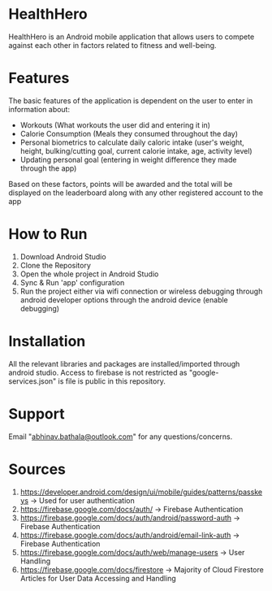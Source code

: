 # HealthHero 

HealthHero is an Android mobile application that allows users to compete against each other in factors related to fitness and well-being.

# Features

The basic features of the application is dependent on the user to enter in information about: 
- Workouts (What workouts the user did and entering it in)
- Calorie Consumption (Meals they consumed throughout the day)
- Personal biometrics to calculate daily caloric intake (user's weight, height, bulking/cutting goal, current calorie intake, age, activity level)
- Updating personal goal (entering in weight difference they made through the app)

Based on these factors, points will be awarded and the total will be displayed on the leaderboard along with any other registered account to the app 

# How to Run

1. Download Android Studio
2. Clone the Repository
3. Open the whole project in Android Studio
4. Sync & Run 'app' configuration
5. Run the project either via wifi connection or wireless debugging through android developer options through the android device (enable debugging)

# Installation  

All the relevant libraries and packages are installed/imported through android studio. 
Access to firebase is not restricted as "google-services.json" is file is public in this repository.

# Support 

Email "abhinav.bathala@outlook.com" for any questions/concerns.

# Sources

1. https://developer.android.com/design/ui/mobile/guides/patterns/passkeys -> Used for user authentication
2. https://firebase.google.com/docs/auth/ -> Firebase Authentication
3. https://firebase.google.com/docs/auth/android/password-auth -> Firebase Authentication
4. https://firebase.google.com/docs/auth/android/email-link-auth -> Firebase Authentication
5. https://firebase.google.com/docs/auth/web/manage-users -> User Handling
6. https://firebase.google.com/docs/firestore -> Majority of Cloud Firestore Articles for User Data Accessing and Handling

  
